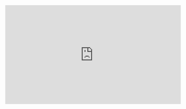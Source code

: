 <iframe width="560" height="315" src="https://www.youtube.com/embed/IpDn_I_z9cY?si=YIKEpwrXe8OlIItL&t=27" title="YouTube video player" frameborder="0" allow="accelerometer; autoplay; clipboard-write; encrypted-media; gyroscope; picture-in-picture" allowfullscreen></iframe>

